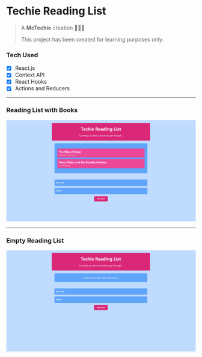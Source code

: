# Techie Reading List

> A **McTechie** creation 👨‍🎨✨
> 
> This project has been created for learning purposes only.

### Tech Used

- [x] React.js
- [x] Context API
- [x] React Hooks
- [x] Actions and Reducers

---

### Reading List with Books

![book list](./assets/main_1.png)

---

### Empty Reading List

![book list](./assets/main_2.png)
